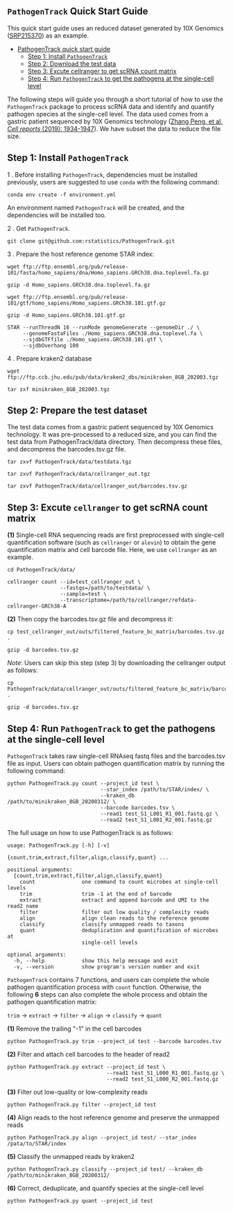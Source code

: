 `PathogenTrack` Quick Start Guide
--------------------

This quick start guide uses an reduced dataset generated by 10X Genomics ([SRP215370](https://www.ncbi.nlm.nih.gov/sra/?term=SRP215370)) as an example.

- [PathogenTrack quick start guide](#PathogenTrack-quick-start-guide)
  * [Step 1: Install `PathogenTrack`](#step-1-install-pathogentrack)
  * [Step 2: Download the test data](#step-2-download-the-test-data)
  * [Step 3: Excute cellranger to get scRNA count matrix](#step-3-Excute-cellranger-to-get-scRNA-count-matrix)
  * [Step 4: Run `PathogenTrack` to get the pathogens at the single-cell level](#step4-run-pathogentrack-to-get-the-pathogens-at-the-single-cell-level)

The following steps will guide you through a short tutorial of how to use the `PathogenTrack` 
package to process scRNA data and identify and quantify pathogen species at the single-cell level.
The data used comes from a gastric patient sequenced by 10X Genomics technology ([Zhang Peng, et al. 
*Cell reports* (2019): 1934-1947](https://pubmed.ncbi.nlm.nih.gov/31067475/)). We have subset the 
data to reduce the file size.

Step 1: Install `PathogenTrack`
-----------------------------------

1 . Before installing `PathogenTrack`, dependencies must be installed previously, users are suggested to
use `conda` with the following command:

```
conda env create -f environment.yml
```
An environment named `PathogenTrack` will be created, and the dependencies will be installed too.

2 . Get `PathogenTrack`.
```
git clone git@github.com:rstatistics/PathogenTrack.git
```

3 . Prepare the host reference genome STAR index:
```
wget ftp://ftp.ensembl.org/pub/release-101/fasta/homo_sapiens/dna/Homo_sapiens.GRCh38.dna.toplevel.fa.gz

gzip -d Homo_sapiens.GRCh38.dna.toplevel.fa.gz

wget ftp://ftp.ensembl.org/pub/release-101/gtf/homo_sapiens/Homo_sapiens.GRCh38.101.gtf.gz

gzip -d Homo_sapiens.GRCh38.101.gtf.gz

STAR --runThreadN 16 --runMode genomeGenerate --genomeDir ./ \
     --genomeFastaFiles ./Homo_sapiens.GRCh38.dna.toplevel.fa \
     --sjdbGTFfile ./Homo_sapiens.GRCh38.101.gtf \
     --sjdbOverhang 100
```

4 . Prepare kraken2 database
```
wget ftp://ftp.ccb.jhu.edu/pub/data/kraken2_dbs/minikraken_8GB_202003.tgz

tar zxf minikraken_8GB_202003.tgz
```

Step 2: Prepare the test dataset
--------------------------------------

The test data comes from a gastric patient sequenced by 10X Genomics technology. It was pre-processed to
a reduced size, and you can find the test data from PathogenTrack/data directory. Then decompress these files, 
and decompress the barcodes.tsv.gz file.
```
tar zxvf PathogenTrack/data/testdata.tgz

tar zxvf PathogenTrack/data/cellranger_out.tgz

tar zxvf PathogenTrack/data/cellranger_out/barcodes.tsv.gz
```

Step 3: Excute `cellranger` to get scRNA count matrix
-----------------------------------------------------------

**(1)** Single-cell RNA sequencing reads are first preprocessed with single-cell quantification software (such as `cellranger` or `alevin`) to obtain the gene quantification matrix and cell barcode file. Here, we use `cellranger` as an example.
```
cd PathogenTrack/data/

cellranger count --id=test_cellranger_out \
                 --fastqs=/path/to/testdata/ \
                 --sample=test \
                 --transcriptome=/path/to/cellranger/refdata-cellranger-GRCh38-A
```

**(2)** Then copy the barcodes.tsv.gz file and decompress it:
```
cp test_cellranger_out/outs/filtered_feature_bc_matrix/barcodes.tsv.gz .

gzip -d barcodes.tsv.gz
```

*Note*: Users can skip this step (step 3) by downloading the cellranger output as follows:
```
cp PathogenTrack/data/cellranger_out/outs/filtered_feature_bc_matrix/barcodes.tsv.gz .

gzip -d barcodes.tsv.gz
```


Step 4: Run `PathogenTrack` to get the pathogens at the single-cell level
----------------------------------------------------------------------------

`PathogenTrack` takes raw single-cell RNAseq fastq files and the barcodes.tsv file as input. 
Users can obtain pathogen quantification matrix by running the following command:
```
python PathogenTrack.py count --project_id test \
                              --star_index /path/to/STAR/index/ \
                              --kraken_db /path/to/minikraken_8GB_20200312/ \
                              --barcode barcodes.tsv \
                              --read1 test_S1_L001_R1_001.fastq.gz \
                              --read2 test_S1_L001_R2_001.fastq.gz 
```

The full usage on how to use PathogenTrack is as follows:
```
usage: PathogenTrack.py [-h] [-v]
                        {count,trim,extract,filter,align,classify,quant} ...

positional arguments:
  {count,trim,extract,filter,align,classify,quant}
    count               one command to count microbes at single-cell levels
    trim                trim -1 at the end of barcode
    extract             extract and append barcode and UMI to the read2 name
    filter              filter out low quality / complexity reads
    align               align clean reads to the reference genome
    classify            classify unmapped reads to taxons
    quant               deduplication and quantification of microbes at
                        single-cell levels

optional arguments:
  -h, --help            show this help message and exit
  -v, --version         show program's version number and exit
```

`PathogenTrack` contains 7 functions, and users can complete the whole pathogen 
quantification process with `count` function. Otherwise, the following **6** steps can 
also complete the whole process and obtain the pathogen quantification matrix:

`trim` -> `extract` -> `filter` -> `align` -> `classify` -> `quant`

**(1)** Remove the trailing "-1" in the cell barcodes
```
python PathogenTrack.py trim --project_id test --barcode barcodes.tsv
```

**(2)** Filter and attach cell barcodes to the header of read2
```
python PathogenTrack.py extract --project_id test \
                                --read1 test_S1_L000_R1_001.fastq.gz \
                                --read2 test_S1_L000_R2_001.fastq.gz
```

**(3)** Filter out low-quality or low-complexity reads
```
python PathogenTrack.py filter --project_id test
```

**(4)** Align reads to the host reference genome and preserve the unmapped reads
```
python PathogenTrack.py align --project_id test/ --star_index /pata/to/STAR/index
```

**(5)** Classify the unmapped reads by kraken2
```
python PathogenTrack.py classify --project_id test/ --kraken_db /path/to/minikraken_8GB_20200312/
```

**(6)** Correct, deduplicate, and quantify species at the single-cell level
```
python PathogenTrack.py quant --project_id test
```

